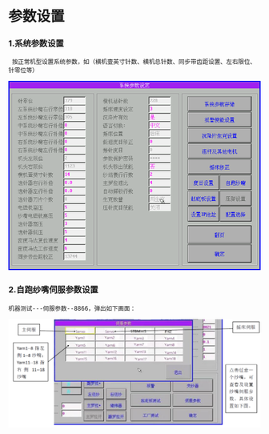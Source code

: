 # 参数设置

### **1.系统参数设置**

     按正常机型设置系统参数，如（横机壹英寸针数、横机总针数、同步带齿距设置、左右限位、针零位等）

![](../.gitbook/assets/0.1.png)

### 2.自跑纱嘴伺服参数设置

    机器测试---伺服参数--8866，弹出如下画面：

![](../.gitbook/assets/017.png)

